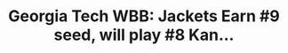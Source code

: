 ---
layout: post
title: "Georgia Tech WBB: Jackets Earn #9 seed, will play #8 Kan..."
description: "For the second year in a row, Georgia Tech is headed t..."
permalink: https://www.fromtherumbleseat.com/2022/3/13/22976114/georgia-tech-wbb-jackets-earn-9-seed-will-play-8-kansas-in-stanford-regional-wbb-march-madness
---